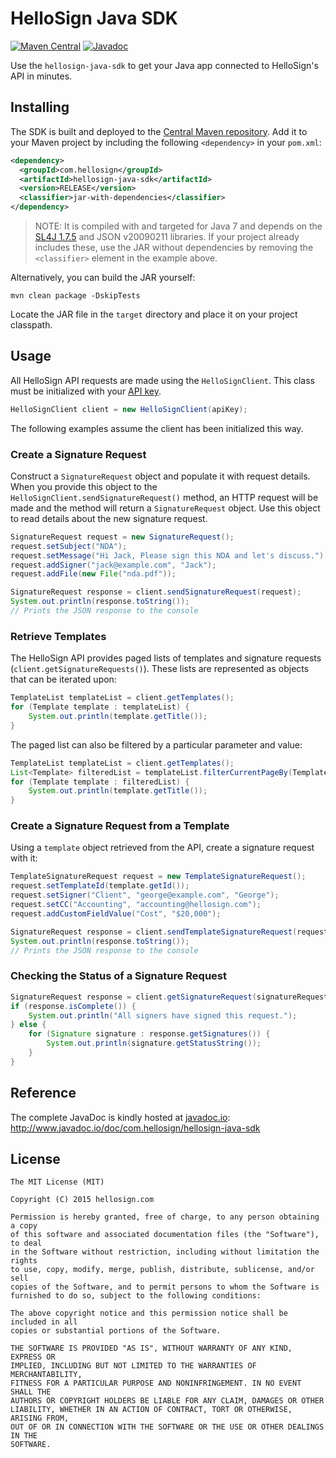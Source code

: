 # HelloSign Java SDK

[![Maven Central](https://maven-badges.herokuapp.com/maven-central/com.hellosign/hellosign-java-sdk/badge.svg)](https://maven-badges.herokuapp.com/maven-central/com.hellosign/hellosign-java-sdk/)
[![Javadoc](https://javadoc-emblem.rhcloud.com/doc/com.hellosign/hellosign-java-sdk/badge.svg)](http://www.javadoc.io/doc/com.hellosign/hellosign-java-sdk/)

Use the `hellosign-java-sdk` to get your Java app connected to HelloSign's API in minutes.

## Installing

The SDK is built and deployed to the [Central Maven repository](http://search.maven.org/#browse%7C-564959052). Add it to your Maven project by including the following `<dependency>` in your `pom.xml`:

```xml
<dependency>
  <groupId>com.hellosign</groupId>
  <artifactId>hellosign-java-sdk</artifactId>
  <version>RELEASE</version>
  <classifier>jar-with-dependencies</classifier>
</dependency>
```

> NOTE: It is compiled with and targeted for Java 7 and depends on the [SL4J 1.7.5](http://www.slf4j.org/) and JSON v20090211 libraries. If your project already includes these, use the JAR without dependencies by removing the `<classifier>` element in the example above.

Alternatively, you can build the JAR yourself:

    mvn clean package -DskipTests

Locate the JAR file in the `target` directory and place it on your project classpath.

## Usage

All HelloSign API requests are made using the `HelloSignClient`. This class must be initialized with your [API key](https://www.hellosign.com/home/myAccount/current_tab/integrations#api).
```java
HelloSignClient client = new HelloSignClient(apiKey);
```
The following examples assume the client has been initialized this way.

### Create a Signature Request
Construct a `SignatureRequest` object and populate it with request details. When you provide this object to the `HelloSignClient.sendSignatureRequest()` method, an HTTP request will be made and the method will return a `SignatureRequest` object. Use this object to read details about the new signature request.
```java
SignatureRequest request = new SignatureRequest();
request.setSubject("NDA");
request.setMessage("Hi Jack, Please sign this NDA and let's discuss.");
request.addSigner("jack@example.com", "Jack");
request.addFile(new File("nda.pdf"));

SignatureRequest response = client.sendSignatureRequest(request);
System.out.println(response.toString());
// Prints the JSON response to the console
```

### Retrieve Templates
The HelloSign API provides paged lists of templates and signature requests (`client.getSignatureRequests()`). These lists are represented as objects that can be iterated upon:

```java
TemplateList templateList = client.getTemplates();
for (Template template : templateList) {
    System.out.println(template.getTitle());
}
```

The paged list can also be filtered by a particular parameter and value:

```java
TemplateList templateList = client.getTemplates();
List<Template> filteredList = templateList.filterCurrentPageBy(Template.TEMPLATE_TITLE, "W-2 Template");
for (Template template : filteredList) {
    System.out.println(template.getTitle());
}
```

### Create a Signature Request from a Template
Using a `template` object retrieved from the API, create a signature request with it:
```java
TemplateSignatureRequest request = new TemplateSignatureRequest();
request.setTemplateId(template.getId());
request.setSigner("Client", "george@example.com", "George");
request.setCC("Accounting", "accounting@hellosign.com");
request.addCustomFieldValue("Cost", "$20,000");

SignatureRequest response = client.sendTemplateSignatureRequest(request);
System.out.println(response.toString());
// Prints the JSON response to the console
```

### Checking the Status of a Signature Request

``` java
SignatureRequest response = client.getSignatureRequest(signatureRequestId);
if (response.isComplete()) {
    System.out.println("All signers have signed this request.");
} else {
    for (Signature signature : response.getSignatures()) {
        System.out.println(signature.getStatusString());
    }
}
```

## Reference

The complete JavaDoc is kindly hosted at [javadoc.io](http://www.javadoc.io/):
http://www.javadoc.io/doc/com.hellosign/hellosign-java-sdk

<!-- We've also built a sample J2EE application that demonstrates how to use the SDK for creating requests, working with embedded flows, and handling callback events:
https://www.github.com/cmpaul/jellosign -->

## License

```
The MIT License (MIT)

Copyright (C) 2015 hellosign.com

Permission is hereby granted, free of charge, to any person obtaining a copy
of this software and associated documentation files (the "Software"), to deal
in the Software without restriction, including without limitation the rights
to use, copy, modify, merge, publish, distribute, sublicense, and/or sell
copies of the Software, and to permit persons to whom the Software is
furnished to do so, subject to the following conditions:

The above copyright notice and this permission notice shall be included in all
copies or substantial portions of the Software.

THE SOFTWARE IS PROVIDED "AS IS", WITHOUT WARRANTY OF ANY KIND, EXPRESS OR
IMPLIED, INCLUDING BUT NOT LIMITED TO THE WARRANTIES OF MERCHANTABILITY,
FITNESS FOR A PARTICULAR PURPOSE AND NONINFRINGEMENT. IN NO EVENT SHALL THE
AUTHORS OR COPYRIGHT HOLDERS BE LIABLE FOR ANY CLAIM, DAMAGES OR OTHER
LIABILITY, WHETHER IN AN ACTION OF CONTRACT, TORT OR OTHERWISE, ARISING FROM,
OUT OF OR IN CONNECTION WITH THE SOFTWARE OR THE USE OR OTHER DEALINGS IN THE
SOFTWARE.
```
